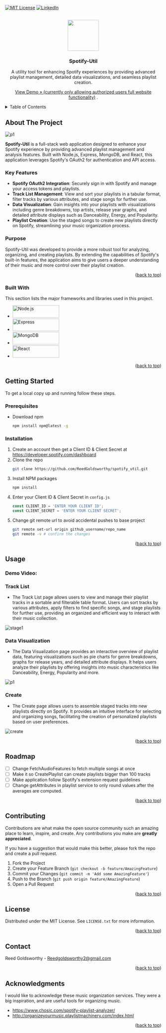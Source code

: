 <!-- Improved compatibility of back to top link: See: https://github.com/othneildrew/Best-README-Template/pull/73 -->
<a id="readme-top"></a>

<!-- PROJECT SHIELDS -->
<!--
*** I'm using markdown "reference style" links for readability.
*** Reference links are enclosed in brackets [ ] instead of parentheses ( ).
*** See the bottom of this document for the declaration of the reference variables
*** for contributors-url, forks-url, etc. This is an optional, concise syntax you may use.
*** https://www.markdownguide.org/basic-syntax/#reference-style-links
-->

[![MIT License][license-shield]][license-url]
[![LinkedIn][linkedin-shield]][linkedin-url]



<!-- PROJECT LOGO -->
<br />
<div align="center">

<img src="https://github.com/user-attachments/assets/5b5d3eb0-0b83-4317-9a11-6ee2bc4a3784" width="100" height="100">

  

  <h3 align="center">Spotify-Util</h3>

  <p align="center">
    A utility tool for enhancing Spotify experiences by providing advanced playlist management, detailed data visualizations, and seamless playlist creation.
    
  <a href="https://spotify-util.onrender.com/">View Demo » (currently only allowing authorized users full website functionality)</a>
    .
  </p>
</div>



<!-- TABLE OF CONTENTS -->
<details>
  <summary>Table of Contents</summary>
  <ol>
    <li>
      <a href="#about-the-project">About The Project</a>
      <ul>
        <li><a href="#built-with">Built With</a></li>
      </ul>
    </li>
    <li>
      <a href="#getting-started">Getting Started</a>
      <ul>
        <li><a href="#prerequisites">Prerequisites</a></li>
        <li><a href="#installation">Installation</a></li>
      </ul>
    </li>
    <li><a href="#usage">Usage</a></li>
    <li><a href="#roadmap">Roadmap</a></li>
    <li><a href="#contributing">Contributing</a></li>
    <li><a href="#license">License</a></li>
    <li><a href="#contact">Contact</a></li>
    <li><a href="#acknowledgments">Acknowledgments</a></li>
  </ol>
</details>



<!-- ABOUT THE PROJECT -->
## About The Project
![p1](https://github.com/user-attachments/assets/bda599db-97a7-4d00-b6e1-cba9d9b9e404)

**Spotify-Util** is a full-stack web application designed to enhance your Spotify experience by providing advanced playlist management and analysis features. Built with Node.js, Express, MongoDB, and React, this application leverages Spotify's OAuth2 for authentication and API access.

### Key Features

- **Spotify OAuth2 Integration**: Securely sign in with Spotify and manage your access tokens and playlists.
- **Track List Management**: View and sort your playlists in a tabular format, filter tracks by various attributes, and stage songs for further use.
- **Data Visualization**: Gain insights into your playlists with visualizations including genre breakdowns, top artists, release year graphs, and detailed attribute displays such as Danceability, Energy, and Popularity.
- **Playlist Creation**: Use the staged songs to create new playlists directly on Spotify, streamlining your music organization process.

### Purpose

Spotify-Util was developed to provide a more robust tool for analyzing, organizing, and creating playlists. By extending the capabilities of Spotify's built-in features, the application aims to give users a deeper understanding of their music and more control over their playlist creation.

<p align="right">(<a href="#readme-top">back to top</a>)</p>



### Built With

This section lists the major frameworks and libraries used in this project.

* <a href="https://nodejs.org/" target="_blank"><img src="https://img.shields.io/badge/Node.js-339933?style=flat&logo=node.js&logoColor=white" alt="Node.js" width="150" height="40"/></a>
* <a href="https://expressjs.com/" target="_blank"><img src="https://img.shields.io/badge/Express.js-%23404d59?style=flat&logo=express&logoColor=%2361DAFB" alt="Express" width="150" height="40"/></a>
* <a href="https://www.mongodb.com/" target="_blank"><img src="https://img.shields.io/badge/MongoDB-%2347A248?style=flat&logo=mongodb&logoColor=white" alt="MongoDB" width="150" height="40"/></a>
* <a href="https://reactjs.org/" target="_blank"><img src="https://img.shields.io/badge/React-%23282c34?style=flat&logo=react&logoColor=%61DAFB" alt="React" width="150" height="40"/></a>


<p align="right">(<a href="#readme-top">back to top</a>)</p>



<!-- GETTING STARTED -->
## Getting Started

To get a local copy up and running follow these steps.

### Prerequisites

* Download npm
  ```sh
  npm install npm@latest -g
  ```

### Installation

1. Create an account then get a Client ID & Client Secret at https://developer.spotify.com/dashboard
2. Clone the repo
   ```sh
   git clone https://github.com/ReedGoldsworthy/spotify_util.git
   ```
3. Install NPM packages
   ```sh
   npm install
   ```
4. Enter your Client ID & Client Secret in `config.js`
   ```js
   const CLIENT_ID = 'ENTER YOUR CLIENT ID';
   const CLIENT_SECRET = 'ENTER YOUR CLIENT SECRET';
   ```
5. Change git remote url to avoid accidental pushes to base project
   ```sh
   git remote set-url origin github_username/repo_name
   git remote -v # confirm the changes
   ```

<p align="right">(<a href="#readme-top">back to top</a>)</p>



<!-- USAGE EXAMPLES -->
## Usage

### Demo Video:

### Track List
- The Track List page allows users to view and manage their playlist tracks in a sortable and filterable table format. Users can sort tracks by various attributes, apply filters to find specific songs, and stage playlists for further use, providing an organized and efficient way to interact with their music collection.
<p></p>

![stage1](https://github.com/user-attachments/assets/04a0dfe2-3ff1-4060-a643-9260296f7774)


### Data Visualization
- The Data Visualization page provides an interactive overview of playlist data, featuring visualizations such as pie charts for genre breakdowns, graphs for release years, and detailed attribute displays. It helps users analyze their playlists by offering insights into music characteristics like Danceability, Energy, Popularity and more.
<p></p>

![p1](https://github.com/user-attachments/assets/a43987fb-3f72-43da-bce5-57c55c80f179)

### Create
- The Create page allows users to assemble staged tracks into new playlists directly on Spotify. It provides an intuitive interface for selecting and organizing songs, facilitating the creation of personalized playlists based on user preferences.
<p></p>

![create](https://github.com/user-attachments/assets/9c792f1b-d8cd-4005-a067-c5140724b82d)


<p align="right">(<a href="#readme-top">back to top</a>)</p>



<!-- ROADMAP -->
## Roadmap

- [ ] Change FetchAudioFeatures to fetch multiple songs at once
- [ ] Make it so CreatePlaylist can create playlists bigger than 100 tracks
- [ ] Make application follow Spotify's extension request guidelines
- [ ] Change getAttributes in playlist service to only round values after the averages are computed.

<p align="right">(<a href="#readme-top">back to top</a>)</p>



<!-- CONTRIBUTING -->
## Contributing

Contributions are what make the open source community such an amazing place to learn, inspire, and create. Any contributions you make are **greatly appreciated**.

If you have a suggestion that would make this better, please fork the repo and create a pull request.

1. Fork the Project
2. Create your Feature Branch (`git checkout -b feature/AmazingFeature`)
3. Commit your Changes (`git commit -m 'Add some AmazingFeature'`)
4. Push to the Branch (`git push origin feature/AmazingFeature`)
5. Open a Pull Request

<p align="right">(<a href="#readme-top">back to top</a>)</p>



<!-- LICENSE -->
## License

Distributed under the MIT License. See `LICENSE.txt` for more information.

<p align="right">(<a href="#readme-top">back to top</a>)</p>



<!-- CONTACT -->
## Contact

Reed Goldsworthy - Reedgoldsworthy2@gmail.com

<p align="right">(<a href="#readme-top">back to top</a>)</p>



<!-- ACKNOWLEDGMENTS -->
## Acknowledgments

I would like to acknowledge these music organization services. They were a big inspiration, and are useful tools for organizing music.

* https://www.chosic.com/spotify-playlist-analyzer/
* http://organizeyourmusic.playlistmachinery.com/index.html

<p align="right">(<a href="#readme-top">back to top</a>)</p>



<!-- MARKDOWN LINKS & IMAGES -->
<!-- https://www.markdownguide.org/basic-syntax/#reference-style-links -->
[license-shield]: https://img.shields.io/github/license/othneildrew/Best-README-Template.svg?style=for-the-badge
[license-url]: https://github.com/ReedGoldsworthy/spotify_util/blob/main/LICENSE.txt
[linkedin-shield]: https://img.shields.io/badge/-LinkedIn-black.svg?style=for-the-badge&logo=linkedin&colorB=555
[linkedin-url]: https://www.linkedin.com/in/reed-goldsworthy-00893215a/


